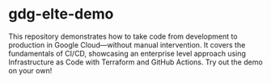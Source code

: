 # gdg-elte-demo
This repository demonstrates how to take code from development to production in Google Cloud—without manual intervention. 
It covers the fundamentals of CI/CD, showcasing an enterprise level approach using Infrastructure as Code with Terraform and GitHub Actions.
Try out the demo on your own!

